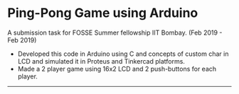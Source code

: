 # Ping-Pong Game using Arduino
A submission task for FOSSE Summer fellowship IIT Bombay. (Feb 2019 - Feb 2019)

- Developed this code in Arduino using C and concepts of custom char in LCD and simulated it in Proteus and Tinkercad platforms.
- Made a 2 player game using 16x2 LCD and 2 push-buttons for each player.

---
